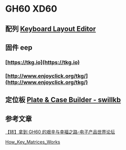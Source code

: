 # GH60 XD60





## 配列 [Keyboard Layout Editor](http://www.keyboard-layout-editor.com/#/gists/5dc7d6487fd6e6b7fcb1640bd42a0fe6)



## 固件 eep

### [https://tkg.io](https://tkg.io)

### [http://www.enjoyclick.org/tkg/](http://www.enjoyclick.org/tkg/)



## 定位板 [Plate & Case Builder - swillkb](http://builder.swillkb.com/)



## 参考文章

[【转】拿到 GH60 的艰辛与幸福之路-电子产品世界论坛](http://forum.eepw.com.cn/thread/272262/1)

[How_Key_Matrices_Works](http://pcbheaven.com/wikipages/How_Key_Matrices_Works/)

